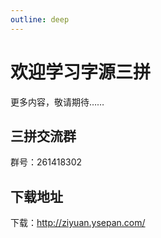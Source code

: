 ```yaml
---
outline: deep
---
```


# 欢迎学习字源三拼

更多内容，敬请期待……

## 三拼交流群

群号：261418302

## 下载地址

下载：http://ziyuan.ysepan.com/